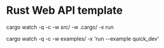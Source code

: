 # Rust Web API template


cargo watch -q -c -w src/ -w .cargo/ -x run


cargo watch -q -c -w examples/ -x 'run --example quick_dev'
